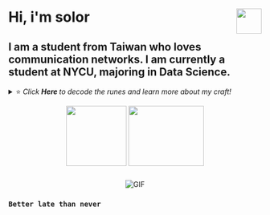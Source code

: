 # Hi, i'm solor  <img align="right" src="https://media.tenor.com/images/3b388fe03da271d2674faf85eb7c3fcd/tenor.gif" width="50" height="50" />

I am a student from Taiwan who loves communication networks. I am currently a student at NYCU, majoring in Data Science.
---

<details>
  <summary> ⭐ <i> Click <b> Here </b> to decode the runes and learn more about my craft! </i>
<p align="center">  
  <img align="middle" src="https://media.giphy.com/media/3oKIPnAiaMCws8nOsE/giphy.gif" width="120" height="120"  alt=""/>
  <img align="middle" src="https://media.giphy.com/media/du3J3cXyzhj75IOgvA/giphy.gif" width="150" height="120"  alt=""/> 
</p> </summary>  



- 🧠 I’m currently learning __5G Networks and Machine Learning__
- ✨ Fun fact: I believe technology is the closest thing we have to magic

<p align="center">
  <img src="https://github-readme-stats.vercel.app/api?username=solar224&show_icons=true&hide_border=true&theme=dracula" alt="solar224's github stats" />
  <img src="https://github-readme-stats.vercel.app/api/top-langs/?username=solar224&layout=compact&hide_border=true&theme=dracula" alt="solar224's top languages" />
</p>

We have now explored the depths of this digital grimoire.

</details>

<p align="center">
<img alt="GIF" src="https://raw.githubusercontent.com/JoeyBling/JoeyBling/master/pic/pusheencode.gif" />
</p>

### `Better late than never`
